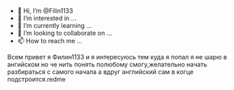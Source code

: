 - 👋 Hi, I’m @Filin1133
- 👀 I’m interested in ...
- 🌱 I’m currently learning ...
- 💞️ I’m looking to collaborate on ...
- 📫 How to reach me ...

<!---
Filin1133/Filin1133 is a ✨ special ✨ repository because its `README.md` (this file) appears on your GitHub profile.
You can click the Preview link to take a look at your changes.
--->
Всем привет я Филин1133 и я интересуюсь тем куда я попал я не шарю в ангийском но че нить понять полюбому смогу,желательно начать разбираться с самого начала а вдруг английский сам в когце подстроится.redme 
